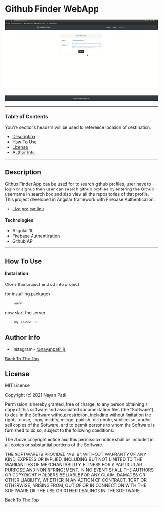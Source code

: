 # Github Finder WebApp

![Project Image](https://github.com/NayanPatil1998/Github-Finder/blob/main/GithubFinder.gif)

---

### Table of Contents
You're sections headers will be used to reference location of destination.

- [Description](#description)
- [How To Use](#how-to-use)
- [License](#license)
- [Author Info](#author-info)

---

## Description

Github Finder App can be used for to search github profiles, user have to login or signup then user can search github profiles by entering the Github username in search box and also view all the repositories of that profile. This project developed in Angular framework with Firebase Authentication.

- [Live project link](https://githubfinderwebapp.netlify.app/)

#### Technologies

- Angular 10
- Firebase Authentication
- Github API


---

## How To Use

#### Installation

Clone this project and cd into project

for installing packages

```bash
    yarn  
```

now start the server

```bash
    ng serve -o  
```
## Author Info

- Instagram - [@nayanpatil.js](https://instagram.com/nayanpatil.js)

[Back To The Top](#Github-Finder-WebApp)

## License

MIT License

Copyright (c) 2021 Nayan Patil

Permission is hereby granted, free of charge, to any person obtaining a copy
of this software and associated documentation files (the "Software"), to deal
in the Software without restriction, including without limitation the rights
to use, copy, modify, merge, publish, distribute, sublicense, and/or sell
copies of the Software, and to permit persons to whom the Software is
furnished to do so, subject to the following conditions:

The above copyright notice and this permission notice shall be included in all
copies or substantial portions of the Software.

THE SOFTWARE IS PROVIDED "AS IS", WITHOUT WARRANTY OF ANY KIND, EXPRESS OR
IMPLIED, INCLUDING BUT NOT LIMITED TO THE WARRANTIES OF MERCHANTABILITY,
FITNESS FOR A PARTICULAR PURPOSE AND NONINFRINGEMENT. IN NO EVENT SHALL THE
AUTHORS OR COPYRIGHT HOLDERS BE LIABLE FOR ANY CLAIM, DAMAGES OR OTHER
LIABILITY, WHETHER IN AN ACTION OF CONTRACT, TORT OR OTHERWISE, ARISING FROM,
OUT OF OR IN CONNECTION WITH THE SOFTWARE OR THE USE OR OTHER DEALINGS IN THE
SOFTWARE.

[Back To The Top](#Github-Finder-WebApp)

---

